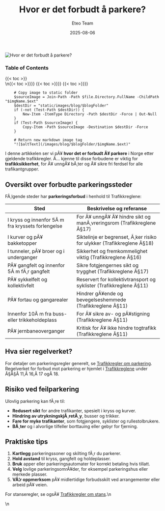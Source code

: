 ﻿---
title: "Hvor er det forbudt å parkere?"
date: 2025-08-06
draft: false
author: "Eteo Team"
description: "En oversikt over steder hvor parkering er forbudt i Norge. Lær om regler, skilting og farer knyttet til ulovlig parkering."
categories: ["Driving Theory"]
tags: ["driving", "theory", "safety"]
featured_image: "/images/blog/hvor-er-det-forbudt-a-parkere/hvor-er-det-forbudt-a-parkere-image.svg"
---

<div class="blog-content">
  <div class="featured-image">
    <img src="/images/blog/hvor-er-det-forbudt-a-parkere/hvor-er-det-forbudt-a-parkere-image.svg" alt="Hvor er det forbudt å parkere?" class="img-fluid rounded">
  </div>

  <div class="toc-container mt-4 mb-4">
    <h3>Table of Contents</h3>
    {{< toc >}}
  </div>

  <div class="blog-body">\n{{< toc >}}}}
{{< toc >}}}}
{{< toc >}}}}

        
        
        # Copy image to static folder
        $sourceImage = Join-Path -Path $file.Directory.FullName -ChildPath "$imgName.$ext"
        $destDir = "static/images/blog/$blogFolder"
        if (-not (Test-Path $destDir)) {
            New-Item -ItemType Directory -Path $destDir -Force | Out-Null
        }
        if (Test-Path $sourceImage) {
            Copy-Item -Path $sourceImage -Destination $destDir -Force
        }
        
        # Return new markdown image tag
        "![$altText](/images/blog/$blogFolder/$imgName.$ext)"
    

I denne artikkelen ser vi pÃ¥ **hvor det er forbudt Ã¥ parkere** i Norge etter gjeldende trafikkregler. Ã… kjenne til disse forbudene er viktig for **trafikksikkerhet**, for Ã¥ unngÃ¥ bÃ¸ter og Ã¥ sikre fri ferdsel for alle trafikantgrupper.

## Oversikt over forbudte parkeringssteder

FÃ¸lgende steder har **parkeringsforbud** i henhold til Trafikkreglene:

| Sted                                      | Beskrivelse og referanse                                           |
|-------------------------------------------|---------------------------------------------------------------------|
| I kryss og innenfor 5Â m fra kryssets forlengelse | For Ã¥ unngÃ¥ Ã¥ hindre sikt og manÃ¸vreringsrom (Trafikkreglene Â§17)    |
| I kurver og pÃ¥ bakketopper                | Siktelinje er begrenset, Ã¸ker risiko for ulykker (Trafikkreglene Â§18)|
| I tunneler, pÃ¥ broer og i underganger     | Sikkerhet og fremkommelighet viktig (Trafikkreglene Â§16)            |
| PÃ¥ gangfelt og innenfor 5Â m fÃ¸r gangfelt  | Sikre fotgjengernes sikt og trygghet (Trafikkreglene Â§17)           |
| PÃ¥ sykkelfelt og kollektivfelt            | Reservert for kollektivtransport og syklister (Trafikkreglene Â§11)  |
| PÃ¥ fortau og gangarealer                  | Hindrer gÃ¥ende og bevegelseshemmede (Trafikkreglene Â§11)            |
| Innenfor 10Â m fra buss- eller trikkeholdeplass | For Ã¥ sikre av- og pÃ¥stigning (Trafikkreglene Â§11)                  |
| PÃ¥ jernbaneoverganger                     | Kritisk for Ã¥ ikke hindre togtrafikk (Trafikkreglene Â§11)           |

## Hva sier regelverket?

For detaljer om parkeringsregler generelt, se [Trafikkregler om parkering](/blogs/teori/trafikkregler-om-parkering "Trafikkregler om parkering - regler, unntak og skilt"). Regelverket for forbud mot parkering er hjemlet i [Trafikkreglene](/blogs/teori/lover-og-forskrifter "Lover og forskrifter: komplett oversikt over norsk trafikklovgivning") under Â§Â§Â 11,Â 16,Â 17 ogÂ 18.

## Risiko ved feilparkering

Ulovlig parkering kan fÃ¸re til:

* **Redusert sikt** for andre trafikanter, spesielt i kryss og kurver.
* **Hindring av utrykningskjÃ¸retÃ¸y**, busser og trikker.
* **Fare for myke trafikanter**, som fotgjengere, syklister og rullestolbrukere.
* **BÃ¸ter** og i alvorlige tilfeller borttauing eller gebyr for fjerning.

## Praktiske tips

1. **Kartlegg** parkeringssoner og skilting fÃ¸r du parkerer.
2. **Hold avstand** til kryss, gangfelt og holdeplasser.
3. **Bruk** apper eller parkeringsautomater for korrekt betaling hvis tillatt.
4. **Velg** lovlige parkeringsomrÃ¥der, for eksempel parkeringshus eller merkede plasser.
5. **VÃ¦r oppmerksom** pÃ¥ midlertidige forbudsskilt ved arrangementer eller arbeid pÃ¥ veien.

For stanseregler, se ogsÃ¥ [Trafikkregler om stans](/blogs/teori/trafikkregler-om-stans "Trafikkregler om stans: regler, unntak og skilter").\n  </div>\n</div>